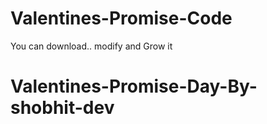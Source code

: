 # Valentines-Promise-Code
You can download.. modify and Grow it
# Valentines-Promise-Day-By-shobhit-dev
